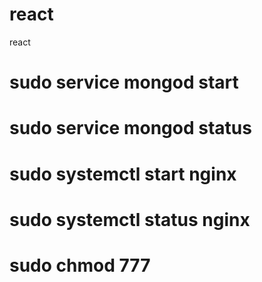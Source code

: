 # react
react
# sudo service mongod start
# sudo service mongod status
# sudo systemctl start nginx
# sudo systemctl status nginx
# sudo chmod 777
